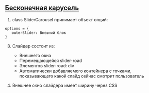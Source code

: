 ## [Бесконечная карусель](ya.ru)
1. class SliderCarousel принимает объект опций:
```
options = {
   outerSlider: Внешний блок
}
```
3. Слайдер состоит из:
    * Внешнего окна  
    * Перемещающейся slider-road  
    * Элементов slider-road: div
    * Автоматически добавляемого контейнера с точками, показывающего какой слайд сейчас смотрит пользователь  

1. Внешнее окно слайдера имеет ширину через CSS
